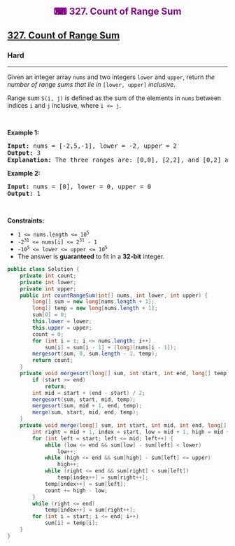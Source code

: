 <div align = "center">
<h style = "margin-bottom: 0px; margin-top: 0px; color : purple;" align = "center" class = "header">

## ⌨ 327. Count of Range Sum

</h>
</div>

<h2><a href="https://leetcode.com/problems/count-of-range-sum" target = "_blank">327. Count of Range Sum</a></h2><h3>Hard</h3><hr><p>Given an integer array <code>nums</code> and two integers <code>lower</code> and <code>upper</code>, return <em>the number of range sums that lie in</em> <code>[lower, upper]</code> <em>inclusive</em>.</p>

<p>Range sum <code>S(i, j)</code> is defined as the sum of the elements in <code>nums</code> between indices <code>i</code> and <code>j</code> inclusive, where <code>i &lt;= j</code>.</p>

<p>&nbsp;</p>
<p><strong class="example">Example 1:</strong></p>

<pre>
<strong>Input:</strong> nums = [-2,5,-1], lower = -2, upper = 2
<strong>Output:</strong> 3
<strong>Explanation:</strong> The three ranges are: [0,0], [2,2], and [0,2] and their respective sums are: -2, -1, 2.
</pre>

<p><strong class="example">Example 2:</strong></p>

<pre>
<strong>Input:</strong> nums = [0], lower = 0, upper = 0
<strong>Output:</strong> 1
</pre>

<p>&nbsp;</p>
<p><strong>Constraints:</strong></p>

<ul>
	<li><code>1 &lt;= nums.length &lt;= 10<sup>5</sup></code></li>
	<li><code>-2<sup>31</sup> &lt;= nums[i] &lt;= 2<sup>31</sup> - 1</code></li>
	<li><code>-10<sup>5</sup> &lt;= lower &lt;= upper &lt;= 10<sup>5</sup></code></li>
	<li>The answer is <strong>guaranteed</strong> to fit in a <strong>32-bit</strong> integer.</li>
</ul>

```java
public class Solution {
    private int count;
    private int lower;
    private int upper;
    public int countRangeSum(int[] nums, int lower, int upper) {
        long[] sum = new long[nums.length + 1];
        long[] temp = new long[nums.length + 1];
        sum[0] = 0;
        this.lower = lower;
        this.upper = upper;
        count = 0;
        for (int i = 1; i <= nums.length; i++)
            sum[i] = sum[i - 1] + (long)(nums[i - 1]);
        mergesort(sum, 0, sum.length - 1, temp);
        return count;
    }
    private void mergesort(long[] sum, int start, int end, long[] temp) {
        if (start >= end)
            return;
        int mid = start + (end - start) / 2;
        mergesort(sum, start, mid, temp);
        mergesort(sum, mid + 1, end, temp);
        merge(sum, start, mid, end, temp);
    }
    private void merge(long[] sum, int start, int mid, int end, long[] temp) {
        int right = mid + 1, index = start, low = mid + 1, high = mid + 1;
        for (int left = start; left <= mid; left++) {
            while (low <= end && sum[low] - sum[left] < lower)
                low++;
            while (high <= end && sum[high] - sum[left] <= upper)
                high++;
            while (right <= end && sum[right] < sum[left])
                temp[index++] = sum[right++];
            temp[index++] = sum[left];
            count += high - low;
        }
        while (right <= end)
            temp[index++] = sum[right++];
        for (int i = start; i <= end; i++)
            sum[i] = temp[i];
    }
}
```
